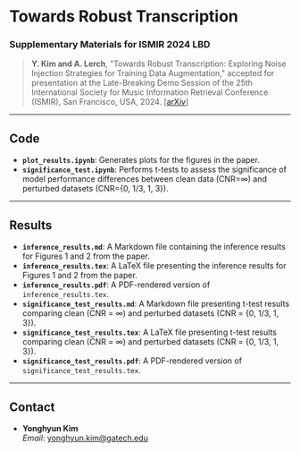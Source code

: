 # Towards Robust Transcription

### Supplementary Materials for ISMIR 2024 LBD
> **Y. Kim and A. Lerch**, "Towards Robust Transcription: Exploring Noise Injection Strategies for Training Data Augmentation," accepted for presentation at the Late-Breaking Demo Session of the 25th International Society for Music Information Retrieval Conference (ISMIR), San Francisco, USA, 2024. [[arXiv](https://doi.org/10.48550/arXiv.2410.14122)]

---

## Code
- **`plot_results.ipynb`**: Generates plots for the figures in the paper.  
- **`significance_test.ipynb`**: Performs t-tests to assess the significance of model performance differences between clean data (CNR=∞) and perturbed datasets (CNR={0, 1/3, 1, 3}).

---

## Results  
- **`inference_results.md`**: A Markdown file containing the inference results for Figures 1 and  2 from the paper.  
- **`inference_results.tex`**: A LaTeX file presenting the inference results for Figures 1 and  2 from the paper.  
- **`inference_results.pdf`**: A PDF-rendered version of `inference_results.tex`.  
- **`significance_test_results.md`**: A Markdown file presenting t-test results comparing clean (CNR = ∞) and perturbed datasets (CNR = {0, 1/3, 1, 3}).  
- **`significance_test_results.tex`**: A LaTeX file presenting t-test results comparing clean (CNR = ∞) and perturbed datasets (CNR = {0, 1/3, 1, 3}).  
- **`significance_test_results.pdf`**: A PDF-rendered version of `significance_test_results.tex`.

---

## Contact
- **Yonghyun Kim**  
  *Email*: [yonghyun.kim@gatech.edu](mailto:yonghyun.kim@gatech.edu)
